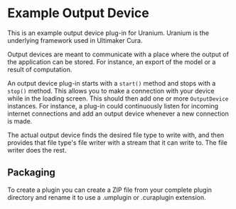 Example Output Device
=====================

This is an example output device plug-in for Uranium. Uranium is the underlying framework used in Ultimaker Cura.

Output devices are meant to communicate with a place where the output of the application can be stored. For instance, an export of the model or a result of computation.

An output device plug-in starts with a `start()` method and stops with a `stop()` method. This allows you to make a connection with your device while in the loading screen. This should then add one or more `OutputDevice` instances. For instance, a plug-in could continuously listen for incoming internet connections and add an output device whenever a new connection is made.

The actual output device finds the desired file type to write with, and then provides that file type's file writer with a stream that it can write to. The file writer does the rest.

Packaging
---------

To create a plugin you can create a ZIP file from your complete plugin directory and rename it to use a .umplugin or .curaplugin extension.
